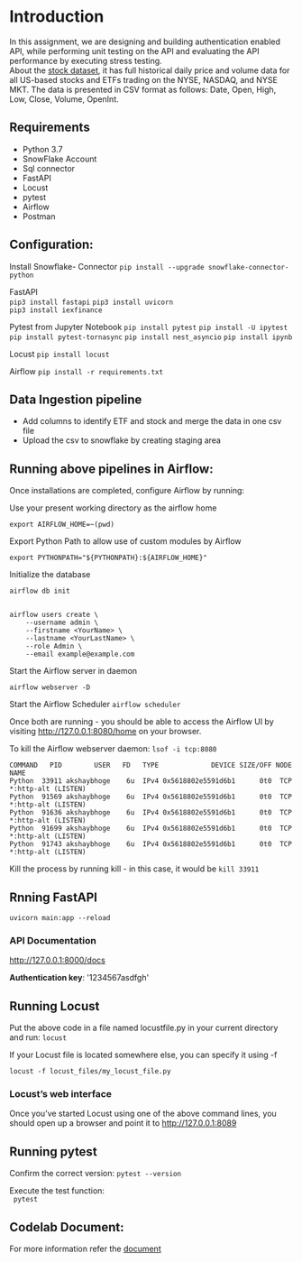 # Introduction

In this assignment, we are designing and building authentication enabled API, while performing unit testing on the API and evaluating the API performance by executing stress testing.  
About the [stock dataset](https://www.kaggle.com/borismarjanovic/price-volume-data-for-all-us-stocks-etfs), it has full historical daily price and volume data for all US-based stocks and ETFs trading on the NYSE, NASDAQ, and NYSE MKT. The data is presented in CSV format as follows: Date, Open, High, Low, Close, Volume, OpenInt. 

## Requirements
  * Python 3.7
  * SnowFlake Account
  * Sql connector
  * FastAPI
  * Locust
  * pytest
  * Airflow
  * Postman

## Configuration:
Install Snowflake- Connector
```pip install --upgrade snowflake-connector-python```     

FastAPI   
```pip3 install fastapi```
```pip3 install uvicorn```  
```pip3 install iexfinance```   

Pytest from Jupyter Notebook 
```pip install pytest```
```pip install -U ipytest```
```pip install pytest-tornasync```
```pip install nest_asyncio```
```pip install ipynb```

Locust
```pip install locust```

Airflow
```pip install -r requirements.txt ```

## Data Ingestion pipeline
  * Add columns to identify ETF and stock and merge the data in one csv file
  * Upload the csv to snowflake by creating staging area

## Running above pipelines in Airflow:
 Once installations are completed, configure Airflow by running:
 

Use your present working directory as the airflow home
```
export AIRFLOW_HOME=~(pwd)
```

Export Python Path to allow use of custom modules by Airflow
```
export PYTHONPATH="${PYTHONPATH}:${AIRFLOW_HOME}"
```
Initialize the database
```
airflow db init 


airflow users create \
    --username admin \
    --firstname <YourName> \
    --lastname <YourLastName> \
    --role Admin \
    --email example@example.com
```
Start the Airflow server in daemon
```
airflow webserver -D
```
Start the Airflow Scheduler
```airflow scheduler```

Once both are running - you should be able to access the Airflow UI by visiting http://127.0.0.1:8080/home on your browser.

To kill the Airflow webserver daemon:
```lsof -i tcp:8080  ```

``` 
COMMAND   PID        USER   FD   TYPE             DEVICE SIZE/OFF NODE NAME
Python  33911 akshaybhoge    6u  IPv4 0x5618802e5591d6b1      0t0  TCP *:http-alt (LISTEN)
Python  91569 akshaybhoge    6u  IPv4 0x5618802e5591d6b1      0t0  TCP *:http-alt (LISTEN)
Python  91636 akshaybhoge    6u  IPv4 0x5618802e5591d6b1      0t0  TCP *:http-alt (LISTEN)
Python  91699 akshaybhoge    6u  IPv4 0x5618802e5591d6b1      0t0  TCP *:http-alt (LISTEN)
Python  91743 akshaybhoge    6u  IPv4 0x5618802e5591d6b1      0t0  TCP *:http-alt (LISTEN) 
```

Kill the process by running kill <PID> - in this case, it would be ```kill 33911```

 
## Rnning FastAPI 
```uvicorn main:app --reload```   

### API Documentation  
http://127.0.0.1:8000/docs

**Authentication key**: '1234567asdfgh'

## Running Locust

Put the above code in a file named locustfile.py in your current directory and run:
```locust```     

If your Locust file is located somewhere else, you can specify it using -f

```locust -f locust_files/my_locust_file.py```    

### Locust’s web interface
Once you’ve started Locust using one of the above command lines, you should open up a browser and point it to http://127.0.0.1:8089    

## Running pytest
Confirm the correct version: 
```pytest --version ``` 
  
Execute the test function:   
``` pytest```  

## Codelab Document:
For more information refer the [document](https://codelabs-preview.appspot.com/?file_id=1iF3m30Fu3eYKeD1B-BLeWZ6l2DBuktPcaK2GFXMrWUQ#0)
